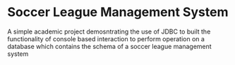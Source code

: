 # Soccer League Management System
A simple academic project demosntrating the use of JDBC to built the functionality of console based interaction to perform operation on a database which contains the schema of a soccer league management system
